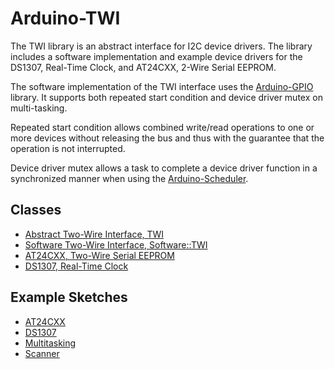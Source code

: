 # Arduino-TWI

The TWI library is an abstract interface for I2C device drivers. The
library includes a software implementation and example device drivers
for the DS1307, Real-Time Clock, and AT24CXX, 2-Wire Serial EEPROM.

The software implementation of the TWI interface uses the
[Arduino-GPIO](https://github.com/mikaelpatel/Arduino-GPIO)
library. It supports both repeated start condition and device driver
mutex on multi-tasking.

Repeated start condition allows combined write/read operations to one
or more devices without releasing the bus and thus with the guarantee
that the operation is not interrupted.

Device driver mutex allows a task to complete a device driver function
in a synchronized manner when using the
[Arduino-Scheduler](https://github.com/mikaelpatel/Arduino-Scheduler).

## Classes

* [Abstract Two-Wire Interface, TWI](./src/TWI.h)
* [Software Two-Wire Interface, Software::TWI](./src/Software/TWI.h)
* [AT24CXX, Two-Wire Serial EEPROM](./src/Driver/AT24CXX.h)
* [DS1307, Real-Time Clock](./src/Driver/DS1307.h)

## Example Sketches

* [AT24CXX](./examples/AT24CXX)
* [DS1307](./examples/DS1307)
* [Multitasking](./examples/Multitasking)
* [Scanner](./examples/Scanner)
